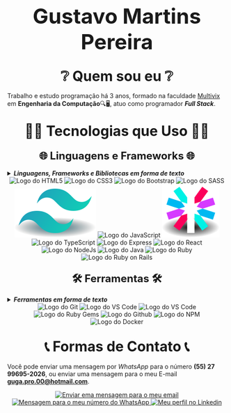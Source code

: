 <h1 align="center">
    <font size="7">Gustavo Martins Pereira</font>
</h1>

<h2 align="center">
    <font size="6">❔ Quem sou eu ❔</font>
</h2>

<div class="introduction">
    <p>Trabalho e estudo programação há 3 anos, formado na faculdade <a href="https://multivix.edu.br/"
            target="_blank" rel="external">Multivix</a> em <strong>Engenharia da Computação</strong>🔍🖥️, atuo como
        programador <strong><i>Full Stack</i></strong>.</p>
</div>

<h2 align="center">
    <font size="6">👨‍💻 Tecnologias que Uso 👨‍💻</font>
</h2>

<h3 align="center">
    <font size="5">🌐 Linguagens e Frameworks 🌐</font>
</h3>

<details>
    <summary><b><i>Linguagens, Frameworks e Bibliotecas em forma de texto</i></b></summary>

    * HTML5;
    * CSS3;
    * Bootstrap;
    * Tailwind;
    * SASS;
    * JavaScript;
    * JWT;
    * TypeScript;
    * Express;
    * React;
    * NodeJS;
    * Java;
    * Ruby;
    * Ruby on Rails;
</details>

<div class="technologies" align="center">
    <img class="technologies__icon" src="./images/icons/html-5.svg" alt="Logo do HTML5">
    <img class="technologies__icon" src="./images/icons/css-3.svg" alt="Logo do CSS3">
    <img class="technologies__icon" src="./images/icons/bootstrap.svg" alt="Logo do Bootstrap">
    <img class="technologies__icon" src="./images/icons/sass.svg" alt="Logo do SASS">
    <img class="technologies__icon" src="./images/icons/tailwind.svg" alt="Logo do Tailwindcss">
    <img class="technologies__icon" src="./images/icons/javascript.svg" alt="Logo do JavaScript">
    <img class="technologies__icon" src="./images/icons/jwt.svg" alt="Logo do JWT">
    <img class="technologies__icon" src="./images/icons/typescript.svg" alt="Logo do TypeScript">
    <img class="technologies__icon" src="./images/icons/express.svg" alt="Logo do Express">
    <img class="technologies__icon" src="./images/icons/react.svg" alt="Logo do React">
    <img class="technologies__icon" src="./images/icons/nodejs.svg" alt="Logo do NodeJs">
    <img class="technologies__icon" src="./images/icons/java.svg" alt="Logo do Java">
    <img class="technologies__icon" src="./images/icons/ruby.svg" alt="Logo do Ruby">
    <img class="technologies__icon" src="./images/icons/rails.svg" alt="Logo do Ruby on Rails">
</div>

<h3 align="center">
    <font size="5">🛠️ Ferramentas 🛠️</font>
</h3>

<details>
    <summary><b><i>Ferramentas em forma de texto</i></b></summary>

    * Git;
    * Visual Studio Code;
    * Figma;
    * Ruby Gems;
    * Github;
    * NPM;
    * Docker;
</details>

<div class="technologies" align="center">
    <img class="technologies__icon" src="./images/icons/git.svg" alt="Logo do Git">
    <img class="technologies__icon" src="./images/icons/vscode.svg" alt="Logo do VS Code">
    <img class="technologies__icon" src="./images/icons/figma.svg" alt="Logo do VS Code">
    <img class="technologies__icon" src="./images/icons/ruby-gems.svg" alt="Logo do Ruby Gems">
    <img class="technologies__icon" src="./images/icons/github.svg" alt="Logo do Github">
    <img class="technologies__icon" src="./images/icons/npm.svg" alt="Logo do NPM">
    <img class="technologies__icon" src="./images/icons/docker.svg" alt="Logo do Docker">
</div>

<h2 align="center">
    <font size="6">📞 Formas de Contato 📞</font>
</h2>

Você pode enviar uma mensagem por *WhatsApp* para o número **(55) 27 99695-2026**, ou enviar uma mensagem para o meu E-mail **guga.pro.00@hotmail.com**.

<div align="center">
    <a href="mailto:guga.pro.00@hotmail.com">
        <img src="https://img.shields.io/badge/Hotmail-0077B5?style=for-the-badge&logo=microsoft&logoColor=white" alt="Enviar ema mensagem para o meu email" />
    </a>
    <a href="https://api.whatsapp.com/send?phone=5527996952026">
        <img src="https://img.shields.io/badge/WhatsApp-25D366?style=for-the-badge&logo=whatsapp&logoColor=white" alt="Mensagem para o meu número do WhatsApp" />
    </a>
    <a href="https://www.linkedin.com/in/gustavo-martins-pereira-20a504198/">
        <img src="https://img.shields.io/badge/LinkedIn-0077B5?style=for-the-badge&logo=linkedin&logoColor=white" alt="Meu perfil no Linkedin" />
    </a>
</div>
